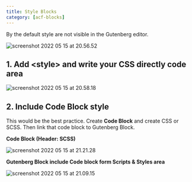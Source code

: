 ```yaml
---
title: Style Blocks
category: [acf-blocks]
---
```


By the default style are not visible in the Gutenberg editor.

![screenshot 2022 05 15 at 20.56.52](../img/Screenshot-2022-05-15-at-20.56.52-800x334.png)

## 1. Add &lt;style&gt; and write your CSS directly code area

![screenshot 2022 05 15 at 20.58.18](../img/Screenshot-2022-05-15-at-20.58.18-800x276.png)

## 2. Include Code Block style

This would be the best practice. Create **Code Block** and create CSS or SCSS. Then link that code block to Gutenberg Block.

**Code Block (Header: SCSS)**

![screenshot 2022 05 15 at 21.21.28](../img/Screenshot-2022-05-15-at-21.21.28-800x279.png)

**Gutenberg Block include Code block form Scripts &amp; Styles area**

![screenshot 2022 05 15 at 21.09.15](../img/Screenshot-2022-05-15-at-21.09.15-800x344.png)

